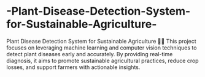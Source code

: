 # -Plant-Disease-Detection-System-for-Sustainable-Agriculture-
Plant Disease Detection System for Sustainable Agriculture 🌱🌾 This project focuses on leveraging machine learning and computer vision techniques to detect plant diseases early and accurately. By providing real-time diagnosis, it aims to promote sustainable agricultural practices, reduce crop losses, and support farmers with actionable insights.
